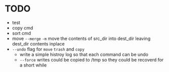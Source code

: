 # TODO
* test
* copy cmd
* sort cmd
* move `--merge` `-m` move the contents of src\_dir into dest\_dir leaving dest_dir contents inplace
* `--undo` flag for `move` `trash` and `copy`
  * write a simple histroy log so that each command can be undo
  * `--force` writes could be copied to /tmp so they could be recoverd for a short while

  
